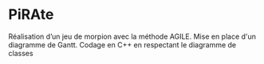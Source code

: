 # PiRAte
Réalisation d’un jeu de morpion avec la méthode AGILE. Mise en place d'un diagramme de Gantt. Codage en C++ en respectant le diagramme de classes
